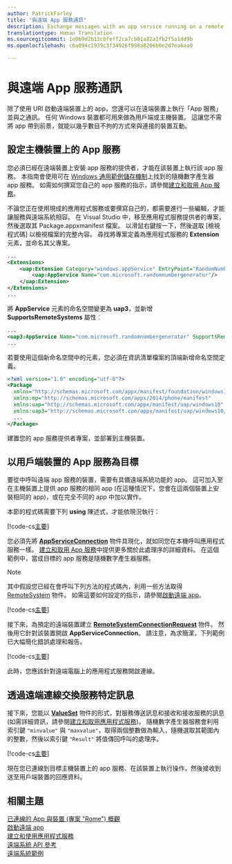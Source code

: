 ```yaml
---
author: PatrickFarley
title: "與遠端 App 服務通訊"
description: Exchange messages with an app service running on a remote device using Project "Rome".
translationtype: Human Translation
ms.sourcegitcommit: 1e0b9d2b13cbfeff2ca7cb81a82a1fb2f5a1dd9b
ms.openlocfilehash: c6a094c1939c3f34926f998a8206b0e2d7ea6aa0

---
```


# <a name="communicate-with-a-remote-app-service"></a>與遠端 App 服務通訊

除了使用 URI 啟動遠端裝置上的 app，您還可以在遠端裝置上執行「App 服務」並與之通訊。 任何 Windows 裝置都可用來做為用戶端或主機裝置。 這讓您不需將 app 帶到前景，就能以幾乎數目不拘的方式來與連接的裝置互動。

## <a name="set-up-the-app-service-on-the-host-device"></a>設定主機裝置上的 App 服務
您必須已經在遠端裝置上安裝 app 服務的提供者，才能在該裝置上執行該 app 服務。 本指南會使用可在 [Windows 通用範例儲存機制](https://github.com/Microsoft/Windows-universal-samples/tree/master/Samples/AppServices)上找到的隨機數字產生器 app 服務。 如需如何撰寫您自己的 app 服務的指示，請參閱[建立和取用 App 服務](how-to-create-and-consume-an-app-service.md)。

不論您正在使用現成的應用程式服務或要撰寫自己的，都需要進行一些編輯，才能讓服務與遠端系統相容。 在 Visual Studio 中，移至應用程式服務提供者的專案，然後選取其 Package.appxmanifest 檔案。 以滑鼠右鍵按一下，然後選取 [檢視程式碼] 以檢視檔案的完整內容。 尋找將專案定義為應用程式服務的 **Extension** 元素，並命名其父專案。

``` xml
...
<Extensions>
    <uap:Extension Category="windows.appService" EntryPoint="RandomNumberService.RandomNumberGeneratorTask">
        <uap:AppService Name="com.microsoft.randomnumbergenerator"/>
    </uap:Extension>
</Extensions>
...
```

將 **AppService** 元素的命名空間變更為 **uap3**，並新增 **SupportsRemoteSystems** 屬性︰

``` xml
...
<uap3:AppService Name="com.microsoft.randomnumbergenerator" SupportsRemoteSystems="true"/>
...
```

若要使用這個新命名空間中的元素，您必須在資訊清單檔案的頂端新增命名空間定義。

``` xml
<?xml version="1.0" encoding="utf-8"?>
<Package
  xmlns="http://schemas.microsoft.com/appx/manifest/foundation/windows10"
  xmlns:mp="http://schemas.microsoft.com/appx/2014/phone/manifest"
  xmlns:uap="http://schemas.microsoft.com/appx/manifest/uap/windows10"
  xmlns:uap3="http://schemas.microsoft.com/appx/manifest/uap/windows10/3">
  ...
</Package>
```

建置您的 app 服務提供者專案，並部署到主機裝置。

## <a name="target-the-app-service-from-the-client-device"></a>以用戶端裝置的 App 服務為目標
要從中呼叫遠端 app 服務的裝置，需要有具備遠端系統功能的 app。 這可加入至在主機裝置上提供 app 服務的相同 app (在這種情況下，您會在這兩個裝置上安裝相同的 app)，或在完全不同的 app 中加以實作。

本節的程式碼需要下列 **using** 陳述式，才能依現況執行：

[!code-cs[主要](./code/RemoteAppService/MainPage.xaml.cs#SnippetUsings)]


您必須先將 [**AppServiceConnection**](https://msdn.microsoft.com/library/windows/apps/Windows.ApplicationModel.AppService.AppServiceConnection) 物件具現化，就如同您在本機呼叫應用程式服務一樣。 [建立和取用 App 服務](how-to-create-and-consume-an-app-service.md)中提供更多關於此處理序的詳細資料。 在這個範例中，當成目標的 app 服務是隨機數字產生器服務。

> [!NOTE]
> 其中假設您已經在會呼叫下列方法的程式碼內，利用一些方法取得 [RemoteSystem](https://msdn.microsoft.com/library/windows/apps/Windows.System.RemoteSystems.RemoteSystem) 物件。 如需這要如何設定的指示，請參閱[啟動遠端 app](launch-a-remote-app.md)。

[!code-cs[主要](./code/RemoteAppService/MainPage.xaml.cs#SnippetAppService)]

接下來，為預定的遠端裝置建立 [**RemoteSystemConnectionRequest**](https://msdn.microsoft.com/library/windows/apps/Windows.System.RemoteSystems.RemoteSystemConnectionRequest) 物件。 然後用它針對該裝置開啟 **AppServiceConnection**。 請注意，為求簡潔，下列範例已大幅簡化錯誤處理和報告。

[!code-cs[主要](./code/RemoteAppService/MainPage.xaml.cs#SnippetRemoteConnection)]

此時，您應該針對遠端電腦上的應用程式服務開啟連線。

## <a name="exchange-service-specific-messages-over-the-remote-connection"></a>透過遠端連線交換服務特定訊息

接下來，您能以 [**ValueSet**](https://msdn.microsoft.com/library/windows/apps/windows.foundation.collections.valueset) 物件的形式，對服務傳送訊息和接收和接收服務的訊息 (如需詳細資訊，請參閱[建立和取用應用程式服務](how-to-create-and-consume-an-app-service.md))。 隨機數字產生器服務會利用索引鍵 `"minvalue"` 與 `"maxvalue"`，取得兩個整數做為輸入，隨機選取其範圍內的整數，然後以索引鍵 `"Result"` 將值傳回呼叫的處理序。

[!code-cs[主要](./code/RemoteAppService/MainPage.xaml.cs#SnippetSendMessage)]

現在您已連線到目標主機裝置上的 app 服務、在該裝置上執行操作，然後接收到送至用戶端裝置的回應資料。

## <a name="related-topics"></a>相關主題

[已連線的 App 與裝置 (專案 "Rome") 概觀](connected-apps-and-devices.md)  
[啟動遠端 app](launch-a-remote-app.md)  
[建立和使用應用程式服務](how-to-create-and-consume-an-app-service.md)  
[遠端系統 API 參考](https://msdn.microsoft.com/library/windows/apps/Windows.System.RemoteSystems)  
[遠端系統範例](https://github.com/Microsoft/Windows-universal-samples/tree/dev/Samples/RemoteSystems)



<!--HONumber=Dec16_HO1-->


